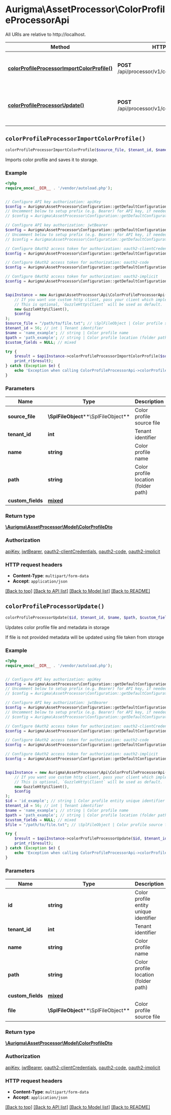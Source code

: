 # Aurigma\AssetProcessor\ColorProfileProcessorApi

All URIs are relative to http://localhost.

Method | HTTP request | Description
------------- | ------------- | -------------
[**colorProfileProcessorImportColorProfile()**](ColorProfileProcessorApi.md#colorProfileProcessorImportColorProfile) | **POST** /api/processor/v1/colorProfiles/import | Imports color profile and saves it to storage.
[**colorProfileProcessorUpdate()**](ColorProfileProcessorApi.md#colorProfileProcessorUpdate) | **POST** /api/processor/v1/colorProfiles/{id}/update | Updates color profile file and metadata in storage


## `colorProfileProcessorImportColorProfile()`

```php
colorProfileProcessorImportColorProfile($source_file, $tenant_id, $name, $path, $custom_fields): \Aurigma\AssetProcessor\Model\ColorProfileDto
```

Imports color profile and saves it to storage.

### Example

```php
<?php
require_once(__DIR__ . '/vendor/autoload.php');


// Configure API key authorization: apiKey
$config = Aurigma\AssetProcessor\Configuration::getDefaultConfiguration()->setApiKey('X-API-Key', 'YOUR_API_KEY');
// Uncomment below to setup prefix (e.g. Bearer) for API key, if needed
// $config = Aurigma\AssetProcessor\Configuration::getDefaultConfiguration()->setApiKeyPrefix('X-API-Key', 'Bearer');

// Configure API key authorization: jwtBearer
$config = Aurigma\AssetProcessor\Configuration::getDefaultConfiguration()->setApiKey('Authorization', 'YOUR_API_KEY');
// Uncomment below to setup prefix (e.g. Bearer) for API key, if needed
// $config = Aurigma\AssetProcessor\Configuration::getDefaultConfiguration()->setApiKeyPrefix('Authorization', 'Bearer');

// Configure OAuth2 access token for authorization: oauth2-clientCredentials
$config = Aurigma\AssetProcessor\Configuration::getDefaultConfiguration()->setAccessToken('YOUR_ACCESS_TOKEN');

// Configure OAuth2 access token for authorization: oauth2-code
$config = Aurigma\AssetProcessor\Configuration::getDefaultConfiguration()->setAccessToken('YOUR_ACCESS_TOKEN');

// Configure OAuth2 access token for authorization: oauth2-implicit
$config = Aurigma\AssetProcessor\Configuration::getDefaultConfiguration()->setAccessToken('YOUR_ACCESS_TOKEN');


$apiInstance = new Aurigma\AssetProcessor\Api\ColorProfileProcessorApi(
    // If you want use custom http client, pass your client which implements `GuzzleHttp\ClientInterface`.
    // This is optional, `GuzzleHttp\Client` will be used as default.
    new GuzzleHttp\Client(),
    $config
);
$source_file = "/path/to/file.txt"; // \SplFileObject | Color profile source file
$tenant_id = 56; // int | Tenant identifier
$name = 'name_example'; // string | Color profile name
$path = 'path_example'; // string | Color profile location (folder path)
$custom_fields = NULL; // mixed

try {
    $result = $apiInstance->colorProfileProcessorImportColorProfile($source_file, $tenant_id, $name, $path, $custom_fields);
    print_r($result);
} catch (Exception $e) {
    echo 'Exception when calling ColorProfileProcessorApi->colorProfileProcessorImportColorProfile: ', $e->getMessage(), PHP_EOL;
}
```

### Parameters

Name | Type | Description  | Notes
------------- | ------------- | ------------- | -------------
 **source_file** | **\SplFileObject****\SplFileObject**| Color profile source file |
 **tenant_id** | **int**| Tenant identifier | [optional]
 **name** | **string**| Color profile name | [optional]
 **path** | **string**| Color profile location (folder path) | [optional]
 **custom_fields** | [**mixed**](../Model/mixed.md)|  | [optional]

### Return type

[**\Aurigma\AssetProcessor\Model\ColorProfileDto**](../Model/ColorProfileDto.md)

### Authorization

[apiKey](../../README.md#apiKey), [jwtBearer](../../README.md#jwtBearer), [oauth2-clientCredentials](../../README.md#oauth2-clientCredentials), [oauth2-code](../../README.md#oauth2-code), [oauth2-implicit](../../README.md#oauth2-implicit)

### HTTP request headers

- **Content-Type**: `multipart/form-data`
- **Accept**: `application/json`

[[Back to top]](#) [[Back to API list]](../../README.md#endpoints)
[[Back to Model list]](../../README.md#models)
[[Back to README]](../../README.md)

## `colorProfileProcessorUpdate()`

```php
colorProfileProcessorUpdate($id, $tenant_id, $name, $path, $custom_fields, $file): \Aurigma\AssetProcessor\Model\ColorProfileDto
```

Updates color profile file and metadata in storage

If file is not provided metadata will be updated using file taken from storage

### Example

```php
<?php
require_once(__DIR__ . '/vendor/autoload.php');


// Configure API key authorization: apiKey
$config = Aurigma\AssetProcessor\Configuration::getDefaultConfiguration()->setApiKey('X-API-Key', 'YOUR_API_KEY');
// Uncomment below to setup prefix (e.g. Bearer) for API key, if needed
// $config = Aurigma\AssetProcessor\Configuration::getDefaultConfiguration()->setApiKeyPrefix('X-API-Key', 'Bearer');

// Configure API key authorization: jwtBearer
$config = Aurigma\AssetProcessor\Configuration::getDefaultConfiguration()->setApiKey('Authorization', 'YOUR_API_KEY');
// Uncomment below to setup prefix (e.g. Bearer) for API key, if needed
// $config = Aurigma\AssetProcessor\Configuration::getDefaultConfiguration()->setApiKeyPrefix('Authorization', 'Bearer');

// Configure OAuth2 access token for authorization: oauth2-clientCredentials
$config = Aurigma\AssetProcessor\Configuration::getDefaultConfiguration()->setAccessToken('YOUR_ACCESS_TOKEN');

// Configure OAuth2 access token for authorization: oauth2-code
$config = Aurigma\AssetProcessor\Configuration::getDefaultConfiguration()->setAccessToken('YOUR_ACCESS_TOKEN');

// Configure OAuth2 access token for authorization: oauth2-implicit
$config = Aurigma\AssetProcessor\Configuration::getDefaultConfiguration()->setAccessToken('YOUR_ACCESS_TOKEN');


$apiInstance = new Aurigma\AssetProcessor\Api\ColorProfileProcessorApi(
    // If you want use custom http client, pass your client which implements `GuzzleHttp\ClientInterface`.
    // This is optional, `GuzzleHttp\Client` will be used as default.
    new GuzzleHttp\Client(),
    $config
);
$id = 'id_example'; // string | Color profile entity unique identifier
$tenant_id = 56; // int | Tenant identifier
$name = 'name_example'; // string | Color profile name
$path = 'path_example'; // string | Color profile location (folder path)
$custom_fields = NULL; // mixed
$file = "/path/to/file.txt"; // \SplFileObject | Color profile source file

try {
    $result = $apiInstance->colorProfileProcessorUpdate($id, $tenant_id, $name, $path, $custom_fields, $file);
    print_r($result);
} catch (Exception $e) {
    echo 'Exception when calling ColorProfileProcessorApi->colorProfileProcessorUpdate: ', $e->getMessage(), PHP_EOL;
}
```

### Parameters

Name | Type | Description  | Notes
------------- | ------------- | ------------- | -------------
 **id** | **string**| Color profile entity unique identifier |
 **tenant_id** | **int**| Tenant identifier | [optional]
 **name** | **string**| Color profile name | [optional]
 **path** | **string**| Color profile location (folder path) | [optional]
 **custom_fields** | [**mixed**](../Model/mixed.md)|  | [optional]
 **file** | **\SplFileObject****\SplFileObject**| Color profile source file | [optional]

### Return type

[**\Aurigma\AssetProcessor\Model\ColorProfileDto**](../Model/ColorProfileDto.md)

### Authorization

[apiKey](../../README.md#apiKey), [jwtBearer](../../README.md#jwtBearer), [oauth2-clientCredentials](../../README.md#oauth2-clientCredentials), [oauth2-code](../../README.md#oauth2-code), [oauth2-implicit](../../README.md#oauth2-implicit)

### HTTP request headers

- **Content-Type**: `multipart/form-data`
- **Accept**: `application/json`

[[Back to top]](#) [[Back to API list]](../../README.md#endpoints)
[[Back to Model list]](../../README.md#models)
[[Back to README]](../../README.md)
